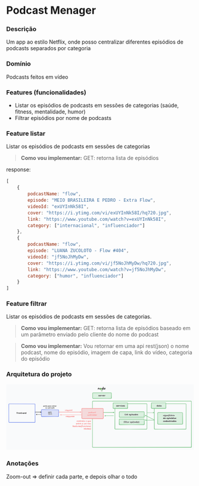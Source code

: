 # Podcast Menager

### Descrição
Um app ao estilo Netflix, onde posso centralizar diferentes episódios de podcasts separados por categoria

### Domínio
Podcasts feitos em vídeo

### Features (funcionalidades)
* Listar os episódios de podcasts em sessões de categorias (saúde, fitness, mentalidade, humor)
* Filtrar episódios por nome de podcasts

### Feature listar
Listar os episódios de podcasts em sessões de categorias

> **Como vou implementar:**
GET: retorna lista de episódios

response:
```js
[
    {
        podcastName: "flow",
        episode: "MEIO BRASILEIRA E PEDRO - Extra Flow",
        videoId: "exUYInNk58I",
        cover: "https://i.ytimg.com/vi/exUYInNk58I/hq720.jpg",
        link: "https://www.youtube.com/watch?v=exUYInNk58I",
        category: ["internacional", "influenciador"]
    },
    {
        podcastName: "flow",
        episode: "LUANA ZUCOLOTO - Flow #404",
        videoId: "jf5NoJhMyDw",
        cover: "https://i.ytimg.com/vi/jf5NoJhMyDw/hq720.jpg",
        link: "https://www.youtube.com/watch?v=jf5NoJhMyDw",
        category: ["humor", "influenciador"]
    }
]

```

### Feature filtrar
Listar os episódios de podcasts em sessões de categorias.

> **Como vou implementar:**
GET: retorna lista de episódios baseado em um parâmetro enviado pelo cliente do nome do podcast

> **Como vou implementar:**
Vou retornar em uma api rest(json) o nome podcast, nome do episódio, imagem de capa, link do vídeo, categoria do episódio

### Arquitetura do projeto

![Arquitetura do Projeto](./arch/arquitetura-projeto.png)

### Anotações
Zoom-out => definir cada parte, e depois olhar o todo